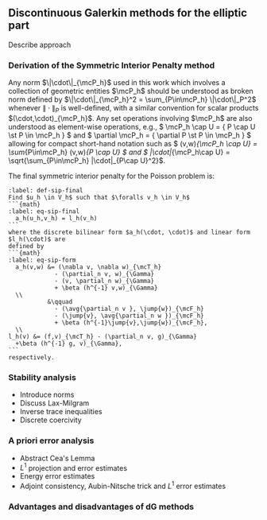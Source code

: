 ## Discontinuous Galerkin methods for the elliptic part

Describe approach

### Derivation of the Symmetric Interior Penalty method


Any norm $\|\cdot\|_{\mcP_h}$ used in this work which
involves a collection of geometric entities $\mcP_h$ should be
understood as broken norm defined by
$\|\cdot\|_{\mcP_h}^2 = \sum_{P\in\mcP_h} \|\cdot\|_P^2$ whenever
$\|\cdot\|_P$ is well-defined, with a similar convention for scalar
products $(\cdot,\cdot)_{\mcP_h}$.  Any set operations
involving $\mcP_h$ are also understood as element-wise operations,
e.g., $ \mcP_h \cap U = \{ P \cap U \st P \in \mcP_h \} $ and $
\partial \mcP_h = \{ \partial P \st P \in \mcP_h \} $ allowing for
compact short-hand notation such as
$ (v,w)_{\mcP_h \cap U} = \sum_{P\in\mcP_h} (v,w)_{P \cap U} $ and
$ \|\cdot\|_{\mcP_h\cap U} = \sqrt{\sum_{P\in\mcP_h} \|\cdot\|_{P\cap U}^2}$.


The final symmetric interior penalty for the Poisson problem is:

````{prf:definition} Symmetric Interior Penalty Method
:label: def-sip-final
Find $u_h \in V_h$ such that $\foralls v_h \in V_h$
```{math}
:label: eq-sip-final
  a_h(u_h,v_h) = l_h(v_h)
```
where the discrete bilinear form $a_h(\cdot, \cdot)$ and linear form $l_h(\cdot)$ are
defined by
```{math}
:label: eq-sip-form
  a_h(v,w) &= (\nabla v, \nabla w)_{\mcT_h} 
             - (\partial_n v, w)_{\Gamma}
             - (v, \partial_n w)_{\Gamma}
             + \beta (h^{-1} v,w)_{\Gamma} 
  \\                    
           &\qquad 
             - (\avg{\partial_n v }, \jump{w})_{\mcF_h}
             - (\jump{v}, \avg{\partial_n w })_{\mcF_h}
             + \beta (h^{-1}\jump{v},\jump{w})_{\mcF_h},
  \\           
l_h(v) &= (f,v)_{\mcT_h} - (\partial_n v, g)_{\Gamma}  
  +\beta (h^{-1} g, v)_{\Gamma},
```
respectively.
````

### Stability analysis

* Introduce norms
* Discuss Lax-Milgram
* Inverse trace inequalities
* Discrete coercivity

### A priori error analysis

* Abstract Cea's Lemma
* $L^1$ projection and error estimates
* Energy error estimates
* Adjoint consistency, Aubin-Nitsche trick and $L^1$ error estimates

### Advantages and disadvantages of dG methods
